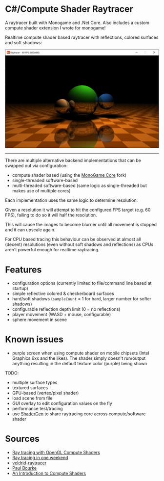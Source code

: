 # C#/Compute Shader Raytracer

A raytracer built with Monogame and .Net Core. Also includes a custom compute shader extension I wrote for monogame!

Realtime compute shader based raytracer with reflections, colored surfaces and soft shadows:

![compute shader](screenshots/computeshader.png)

___

There are multiple alternative backend implementations that can be swapped out via configuration:

* compute shader based (using the [MonoGame Core](https://www.nuget.org/packages/MonoGame.Framework.DesktopGL.Core) fork)
* single-threaded software-based
* multi-threaded software-based (same logic as single-threaded but makes use of multiple cores)

Each implementation uses the same logic to determine resolution:

Given a resolution it will attempt to hit the configured FPS target (e.g. 60 FPS), failing to do so it will half the resolution.

This will cause the images to become blurrier until all movement is stopped and it can upscale again.

For CPU based tracing this behaviour can be observed at almost all (decent) resolutions (even without soft shadows and reflections) as CPUs aren't powerful enough for realtime raytracing.

# Features

* configuration options (currently limited to file/command line based at startup)
* simple reflective colored & checkerboard surfaces
* hard/soft shadows (`sampleCount` = 1 for hard, larger number for softer shadows)
* configurable reflection depth limit (0 = no reflections)
* player movement (WASD + mouse, configurable)
* sphere movement in scene

# Known issues

* purple screen when using compute shader on mobile chipsets (Intel Graphics 6xx and the likes). The shader simply doesn't run/output anything resulting in the default texture color (purple) being shown

TODO:

* multiple surface types
* textured surfaces
* GPU-based (vertex/pixel shader)
* load scene from file
* GUI overlay to edit configuration values on the fly
* performance test/tracing
* use [ShaderGen](https://github.com/mellinoe/ShaderGen) to share raytracing core across compute/software shader

# Sources

* [Ray tracing with OpenGL Compute Shaders](https://github.com/LWJGL/lwjgl3-wiki/wiki/2.6.1.-Ray-tracing-with-OpenGL-Compute-Shaders-%28Part-I%29)
* [Ray tracing in one weekend](http://in1weekend.blogspot.com/2016/01/ray-tracing-in-one-weekend.html)
* [veldrid-raytracer](https://github.com/mellinoe/veldrid-raytracer)
* [Paul Bourke](paulbourke.net/miscellaneous/raytracing/)
* [An Introduction to Compute Shaders](http://antongerdelan.net/opengl/compute.html)